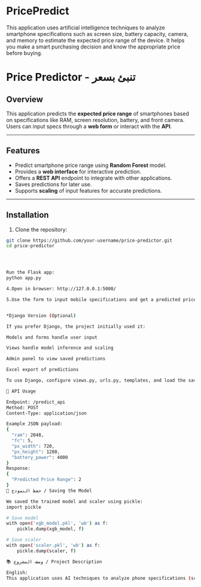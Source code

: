 # PricePredict
This application uses artificial intelligence techniques to analyze smartphone specifications such as screen size, battery capacity, camera, and memory to estimate the expected price range of the device. It helps you make a smart purchasing decision and know the appropriate price before buying.

# Price Predictor - تنبئ بسعر

## Overview
This application predicts the **expected price range** of smartphones based on specifications like RAM, screen resolution, battery, and front camera. Users can input specs through a **web form** or interact with the **API**.

---

## Features
- Predict smartphone price range using **Random Forest** model.
- Provides a **web interface** for interactive prediction.
- Offers a **REST API** endpoint to integrate with other applications.
- Saves predictions for later use.
- Supports **scaling** of input features for accurate predictions.

---

## Installation

1. Clone the repository:
```bash
git clone https://github.com/your-username/price-predictor.git
cd price-predictor




Run the Flask app:
python app.py

4.Open in browser: http://127.0.0.1:5000/

5.Use the form to input mobile specifications and get a predicted price range.


*Django Version (Optional)

If you prefer Django, the project initially used it:

Models and forms handle user input

Views handle model inference and scaling

Admin panel to view saved predictions

Excel export of predictions

To use Django, configure views.py, urls.py, templates, and load the saved pickle model and scaler.

🧮 API Usage

Endpoint: /predict_api
Method: POST
Content-Type: application/json

Example JSON payload:
{
  "ram": 2048,
  "fc": 5,
  "px_width": 720,
  "px_height": 1280,
  "battery_power": 4000
}
Response:
{
  "Predicted Price Range": 2
}
💾 حفظ النموذج / Saving the Model

We saved the trained model and scaler using pickle:
import pickle

# Save model
with open('xgb_model.pkl', 'wb') as f:
    pickle.dump(xgb_model, f)

# Save scaler
with open('scaler.pkl', 'wb') as f:
    pickle.dump(scaler, f)

📚 وصف المشروع / Project Description

English:
This application uses AI techniques to analyze phone specifications (screen size, battery, camera, memory) and estimate the expected price range. It helps users make smart buying decisions and know the appropriate price before purchasing.
